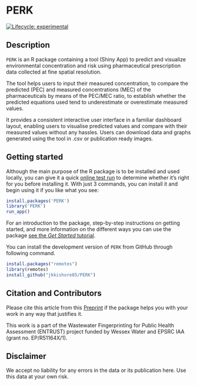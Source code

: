 
<!-- README.md is generated from README.Rmd. Please edit that file -->

# PERK

<!-- badges: start -->

[![Lifecycle:
experimental](https://img.shields.io/badge/lifecycle-experimental-orange.svg)](https://lifecycle.r-lib.org/articles/stages.html#experimental)
<!-- badges: end -->

## Description

`PERK` is an R package containing a tool (Shiny App) to predict and
visualize environmental concentration and risk using pharmaceutical
prescription data collected at fine spatial resolution.

The tool helps users to input their measured concentration, to compare
the predicted (PEC) and measured concentrations (MEC) of the
pharmaceuticals by means of the PEC/MEC ratio, to establish whether the
predicted equations used tend to underestimate or overestimate measured
values.

It provides a consistent interactive user interface in a familiar
dashboard layout, enabling users to visualise predicted values and
compare with their measured values without any hassles. Users can
download data and graphs generated using the tool in .csv or publication
ready images.

## Getting started

Although the main purpose of the R package is to be installed and used
locally, you can give it a quick [online test
run](http://51.141.234.162/shiny/DemoPERK/) to determine whether it’s
right for you before installing it. With just 3 commands, you can
install it and begin using it if you like what you see:

``` r
install.packages('PERK')
library('PERK')
run_app()
```

For an introduction to the package, step-by-step instructions on getting
started, and more information on the different ways you can use the
package [see the *Get Started* tutorial]().

You can install the development version of `PERK` from GitHub through
following command.

``` r
install.packages("remotes")
library(remotes)
install_github("jkkishore85/PERK")
```

## Citation and Contributors

Please cite this article from this
[Preprint](https://papers.ssrn.com/sol3/papers.cfm?abstract_id=4306129)
if the package helps you with your work in any way that justifies it.

This work is a part of the Wastewater Fingerprinting for Public Health
Assessment (ENTRUST) project funded by Wessex Water and EPSRC IAA (grant
no. EP/R51164X/1).

## Disclaimer

We accept no liability for any errors in the data or its publication
here. Use this data at your own risk.

